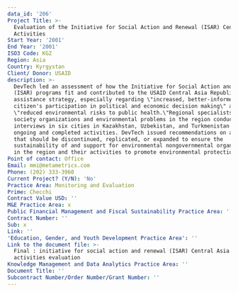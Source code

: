 ```yaml
---
data_id: '206'
Project Title: >-
  Evaluation of the Initiative for Social Action and Renewal (ISAR) Central Asia
  Activities
Start Year: '2001'
End Year: '2001'
ISO3 Code: KGZ
Region: Asia
Country: Kyrgystan
Client/ Donor: USAID
description: >-
  DevTech led an assessment of how the Initiative for Social Action and Renewal
  (ISAR) programs fit and contributed to the USAID Central Asia Republics’
  assistance strategy, especially regarding \"increased, better-informed
  citizen's participation in political and economic decision making\" and
  \"reduced environmental risks to public health.\"Regional specialists in civil
  society organizations and environmental problems in the region conducted field
  interviews in six cities in Kazakhstan, Uzbekistan, and Turkmenistan on
  ongoing and completed activities. DevTech issued recommendations on activities
  that should be discontinued, replicated, or expanded to ensure the
  sustainability of and support for environmental nongovernmental organizations
  in the region and their activities to promote environmental protection.
Point of contact: Office
Email: mmi@metametrics.com
Phone: (202) 333-3960
Current Project? (Y/N): 'No'
Practice Area: Monitoring and Evaluation
Prime: Checchi
Contract Value USD: ''
M&E Practice Area: x
Public Financial Management and Fiscal Sustainability Practice Area: ''
Contract Number: ''
Sub: x
Link: ''
'Education, Gender, and Youth Development Practice Area': ''
Link to the document file: >-
  Final : initiative for social action and renewal (ISAR) Central Asia
  activities evaluation
Knowledge Management and Data Analytics Practice Area: ''
Document Title: ''
Subcontract Number/Order Number/Grant Number: ''
---
```

